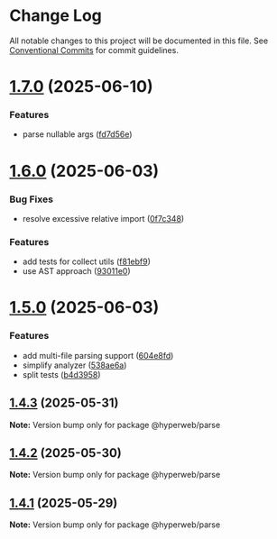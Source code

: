 # Change Log

All notable changes to this project will be documented in this file.
See [Conventional Commits](https://conventionalcommits.org) for commit guidelines.

# [1.7.0](https://github.com/hyperweb-io/hyperweb-build/compare/v1.6.0...v1.7.0) (2025-06-10)


### Features

* parse nullable args ([fd7d56e](https://github.com/hyperweb-io/hyperweb-build/commit/fd7d56e09d9759a625b1e71b14039e0116bc0527))





# [1.6.0](https://github.com/hyperweb-io/hyperweb-build/compare/v1.5.0...v1.6.0) (2025-06-03)


### Bug Fixes

* resolve excessive relative import ([0f7c348](https://github.com/hyperweb-io/hyperweb-build/commit/0f7c348b5627a243a3720e64097b6a05e0572510))


### Features

* add tests for collect utils ([f81ebf9](https://github.com/hyperweb-io/hyperweb-build/commit/f81ebf9493c59bcd1240ff92eb873e6629bf37dc))
* use AST approach ([93011e0](https://github.com/hyperweb-io/hyperweb-build/commit/93011e0088e74e8be697126c63d59a04fb49c250))





# [1.5.0](https://github.com/hyperweb-io/hyperweb-build/compare/v1.4.3...v1.5.0) (2025-06-03)


### Features

* add multi-file parsing support ([604e8fd](https://github.com/hyperweb-io/hyperweb-build/commit/604e8fd649b775d03af141387409644b3edb602e))
* simplify analyzer ([538ae6a](https://github.com/hyperweb-io/hyperweb-build/commit/538ae6a96d126f3e4e181141bb6a5752f3f3de0f))
* split tests ([b4d3958](https://github.com/hyperweb-io/hyperweb-build/commit/b4d39589060ed61faa2e48746884286137ec345a))





## [1.4.3](https://github.com/hyperweb-io/hyperweb-build/compare/v1.4.2...v1.4.3) (2025-05-31)

**Note:** Version bump only for package @hyperweb/parse





## [1.4.2](https://github.com/hyperweb-io/hyperweb-build/compare/v1.4.1...v1.4.2) (2025-05-30)

**Note:** Version bump only for package @hyperweb/parse





## [1.4.1](https://github.com/hyperweb-io/hyperweb-build/compare/v1.4.0...v1.4.1) (2025-05-29)

**Note:** Version bump only for package @hyperweb/parse
